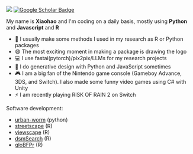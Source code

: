 <!--
**billbillbilly/billbillbilly** is a ✨ _special_ ✨ repository because its `README.md` (this file) appears on your GitHub profile.

Here are some ideas to get you started:

- 🔭 I’m currently working on ...
- 🌱 I’m currently learning ...
- 👯 I’m looking to collaborate on ...
- 🤔 I’m looking for help with ...
- 💬 Ask me about ...
- 📫 How to reach me: ...
- 😄 Pronouns: ...
- ⚡ Fun fact: ...
-->

[![](https://views.whatilearened.today/views/github/billbillbilly/billbillbilly.svg)](http://github.com/billbillbilly/billbillbilly)
[![Google Scholar Badge](https://img.shields.io/badge/Google-Scholar-lightgrey)](https://scholar.google.com/citations?hl=en&user=7gBKKAUAAAAJ)
<!--![Visitor Badge](https://visitor-badge.laobi.icu/badge?page_id=billbillbilly.billbillbilly)-->

My name is **Xiaohao** and I'm coding on a daily basis, mostly using **Python** and **Javascript** and **R**
- 💬 I usually make some methods I used in my research as R or Python packages
- 😄 The most exciting moment in making a package is drawing the logo
- 💻 I use fastai(pytorch)/pix2pix/LLMs for my research projects
- 🎨 I do generative design with Python and JavaScript sometimes
- 🎮 I am a big fan of the Nintendo game console (Gameboy Advance, 3DS, and Switch). I also made some funny video games using C# with Unity
- ⚡ I am recently playing RISK OF RAIN 2 on Switch

<!--
<a href="https://github.com/billbillbilly/billbillbilly">
  <img align="center" src="https://github-readme-stats.vercel.app/api/top-langs/?username=billbillbilly&hide=C&title_color=ffffff&text_color=c9cacc&icon_color=2bbc8a&bg_color=1d1f21" />
</a>
<a href="https://github.com/billbillbilly/billbillbilly">          
  <img align="center" src="https://github-readme-stats.vercel.app/api?              username=billbillbilly&show_icons=true&line_height=27&count_private=true&title_color=ffffff&text_color=c9cacc&icon_color=2bbc8a&bg_color=1d1f21" alt="xiaohao's GitHub Stats" />
</a>
-->

Software development:
- [urban-worm](https://github.com/billbillbilly/urbanworm) (python)
- [streetscape](https://github.com/land-info-lab/streetscape) (R)
- [viewscape](https://github.com/land-info-lab/viewscape) (R)
- [dsmSearch](https://github.com/billbillbilly/dsmSearch) (R)
- [gloBFPr](https://github.com/billbillbilly/gloBFPr) (R)
